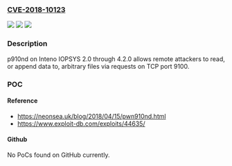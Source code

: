 ### [CVE-2018-10123](https://cve.mitre.org/cgi-bin/cvename.cgi?name=CVE-2018-10123)
![](https://img.shields.io/static/v1?label=Product&message=n%2Fa&color=blue)
![](https://img.shields.io/static/v1?label=Version&message=n%2Fa&color=blue)
![](https://img.shields.io/static/v1?label=Vulnerability&message=n%2Fa&color=brighgreen)

### Description

p910nd on Inteno IOPSYS 2.0 through 4.2.0 allows remote attackers to read, or append data to, arbitrary files via requests on TCP port 9100.

### POC

#### Reference
- https://neonsea.uk/blog/2018/04/15/pwn910nd.html
- https://www.exploit-db.com/exploits/44635/

#### Github
No PoCs found on GitHub currently.

